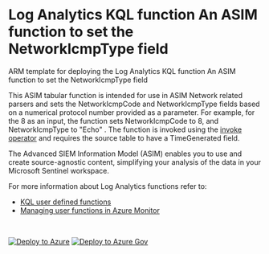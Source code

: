# Log Analytics KQL function An ASIM function to set the NetworkIcmpType field

ARM template for deploying the Log Analytics KQL function An ASIM function to set the NetworkIcmpType field

This ASIM tabular function is intended for use in ASIM Network related parsers and sets the NetworkIcmpCode and NetworkIcmpType fields based on a numerical protocol number provided as a parameter. For example, for the 8 as an input, the function sets NetworkIcmpCode to 8, and NetworkIcmpType to "Echo" . The function is invoked using the [invoke operator](https://docs.microsoft.com/azure/data-explorer/kusto/query/invokeoperator) and requires the source table to have a TimeGenerated field.


The Advanced SIEM Information Model (ASIM) enables you to use and create source-agnostic content, simplifying your analysis of the data in your Microsoft Sentinel workspace.

For more information about Log Analytics functions refer to:

- [KQL user defined functions](https://docs.microsoft.com/azure/data-explorer/kusto/query/functions/user-defined-functions)
- [Managing user functions in Azure Monitor](https://docs.microsoft.com/azure/azure-monitor/logs/functions)

<br/>

[![Deploy to Azure](https://aka.ms/deploytoazurebutton)](https://portal.azure.com/#create/Microsoft.Template/https%3A%2F%2Fraw.githubusercontent.com%2FAzure%2FAzure-Sentinel%2Fmaster%2FASIM%2FLibrary%2FARM%2FASIM_ResolveICMPType%2FASIM_ResolveICMPType.json) [![Deploy to Azure Gov](https://aka.ms/deploytoazuregovbutton)](https://portal.azure.us/#create/Microsoft.Template/uri/https%3A%2F%2Fraw.githubusercontent.com%2FAzure%2FAzure-Sentinel%2Fmaster%2FASIM%2FLibrary%2FARM%2FASIM_ResolveICMPType%2FASIM_ResolveICMPType.json)
